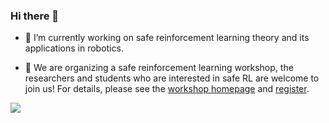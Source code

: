 ### Hi there 👋



- 🔭 I’m currently working on safe reinforcement learning theory and its applications in robotics.

- 🌱 We are organizing a safe reinforcement learning workshop, the researchers and students who are interested in safe RL  are welcome to join us! For details, please see the [workshop homepage](https://saferl.online/) and [register](https://forms.gle/eb7zCMGXSCotwZHz5).

![](https://visitor-badge.glitch.me/badge?page_id=chauncygu)

<!-- 
![visitors](https://komarev.com/ghpvc/?username=chauncygu&color=brightgreen)  -->
